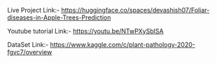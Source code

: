 Live Project Link:- https://huggingface.co/spaces/devashish07/Foliar-diseases-in-Apple-Trees-Prediction

Youtube tutorial Link:- https://youtu.be/NTwPXySbISA

DataSet Link:- https://www.kaggle.com/c/plant-pathology-2020-fgvc7/overview


